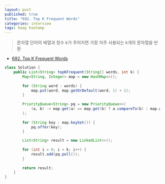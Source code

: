 ```yaml
---
layout: post
published: true
title: "692. Top K Frequent Words"
categories: interview
tags: heap hashamp
---
```


> 문자열 단어의 배열과 정수 k가 주어지면 가장 자주 사용되는 k개의 문자열을 반환

- [692. Top K Frequent Words](https://leetcode.com/problems/top-k-frequent-words/)

```java
class Solution {
    public List<String> topKFrequent(String[] words, int k) {
        Map<String, Integer> map = new HashMap<>();
        
        for (String word : words) {
            map.put(word, map.getOrDefault(word, 1) + 1);
        }
        
        PriorityQueue<String> pq = new PriorityQueue<>(
            (a, b) -> map.get(a) == map.get(b) ? a.compareTo(b) : map.get(b) - map.get(a)
        );
        
        for (String key : map.keySet()) {
            pq.offer(key);
        }

        List<String> result = new LinkedList<>();
        
        for (int i = 0; i < k; i++) {
            result.add(pq.poll());
        }
        
        return result;
    }
}
```